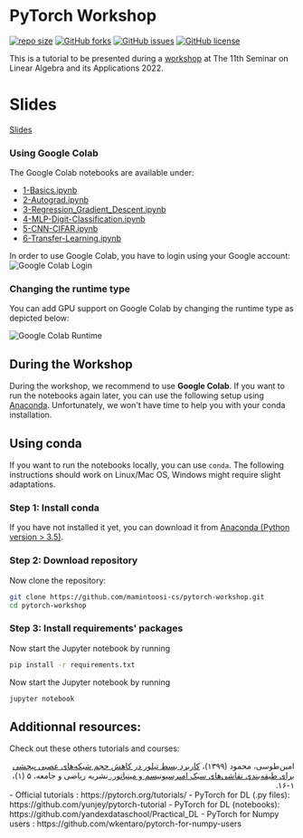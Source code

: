 PyTorch Workshop
==========
 [![repo size](https://img.shields.io/github/repo-size/mamintoosi-cs/pytorch-workshop.svg)](https://github.com/mamintoosi-cs/pytorch-workshop/archive/master.zip)
 [![GitHub forks](https://img.shields.io/github/forks/mamintoosi-cs/pytorch-workshop)](https://github.com/mamintoosi-cs/pytorch-workshop/network)
[![GitHub issues](https://img.shields.io/github/issues/mamintoosi-cs/pytorch-workshop)](https://github.com/mamintoosi-cs/pytorch-workshop/issues)
[![GitHub license](https://img.shields.io/github/license/mamintoosi-cs/pytorch-workshop)](https://github.com/mamintoosi-cs/pytorch-workshop/blob/main/LICENSE)

This is a tutorial to be presented during a [workshop](http://cnf.hsu.ac.ir/esla/fa/page.php?rid=91) at The 11th Seminar on Linear Algebra and its Applications 2022.

# Slides
[Slides](https://mamintoosi.github.io/slides/topics/DL-HSU/DeepLearning-Workshop-ESLA2022.html)

### Using Google Colab
The Google Colab notebooks are available under:
- [1-Basics.ipynb](https://colab.research.google.com/github/mamintoosi-cs/pytorch-workshop/blob/master/1-Basics.ipynb)
- [2-Autograd.ipynb](https://colab.research.google.com/github/mamintoosi-cs/pytorch-workshop/blob/master/2-Autograd.ipynb)
- [3-Regression_Gradient_Descent.ipynb](https://colab.research.google.com/github/mamintoosi-cs/pytorch-workshop/blob/master/3-Regression_Gradient_Descent.ipynb)
- [4-MLP-Digit-Classification.ipynb](https://colab.research.google.com/github/mamintoosi-cs/pytorch-workshop/blob/master/4-MLP-Digit-Classification.ipynb)
- [5-CNN-CIFAR.ipynb](https://colab.research.google.com/github/mamintoosi-cs/pytorch-workshop/blob/master/5-CNN-CIFAR.ipynb)
- [6-Transfer-Learning.ipynb](https://colab.research.google.com/github/mamintoosi-cs/pytorch-workshop/blob/master/6-Transfer-Learning.ipynb)


In order to use Google Colab, you have to login using your Google account:
![Google Colab Login](figures/colab-connect.png)

### Changing the runtime type
You can add GPU support on Google Colab by changing the runtime type as depicted below:

![Google Colab Runtime](figures/colab-runtime.png)
<br />

## During the Workshop
During the workshop, we recommend to use **Google Colab**. 
If you want to run the notebooks again later, you can use the following setup using [Anaconda](https://www.anaconda.com/). Unfortunately, we won't have time to help you with your conda installation. 
<br />

## Using conda
If you want to run the notebooks locally, you can use `conda`. The following instructions
should work on Linux/Mac OS, Windows might require slight adaptations.

### Step 1: Install conda
If you have not installed it yet, you can download it from [Anaconda (Python version > 3.5)](https://www.anaconda.com/download).

### Step 2: Download repository 
Now clone the repository:
```bash
git clone https://github.com/mamintoosi-cs/pytorch-workshop.git
cd pytorch-workshop
```

### Step 3: Install requirements' packages

Now start the Jupyter notebook by running
```bash
pip install -r requirements.txt
```

Now start the Jupyter notebook by running
```bash
jupyter notebook
```

## Additionnal resources:
Check out these others tutorials and courses:

<div dir="rtl">
							امین‌طوسی، محمود (۱۳۹۹)،
							<a href="https://math-sci.ui.ac.ir/article_25351.html">
								کاربرد بسط تیلور در کاهش حجم شبکه‌های عصبی پیچشی برای طبقه‌بندی نقاشی‌های سبک
								امپرسیونیسم و مینیاتور.
							</a>
							نشریه ریاضی و جامعه،‌ ۵ (۱)،‌ ۱-۱۶.
</div>							 
- Official tutorials : https://pytorch.org/tutorials/
- PyTorch for DL (.py files): https://github.com/yunjey/pytorch-tutorial
- PyTorch for DL (notebooks): https://github.com/yandexdataschool/Practical_DL
- PyTorch for Numpy users : https://github.com/wkentaro/pytorch-for-numpy-users
